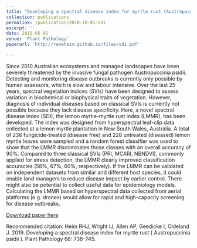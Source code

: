 ```yaml
---
title: "Developing a spectral disease index for myrtle rust (Austropuccinia psidii)"
collection: publications
permalink: /publication/2010-10-01-sdi
excerpt: ''
date: 2019-05-01
venue: 'Plant Pathology'
paperurl: 'http://reneheim.github.io/files/sdi.pdf'

---
```

Since 2010 Australian ecosystems and managed landscapes have been severely threatened by the invasive fungal pathogen Austropuccinia psidii. Detecting and monitoring disease outbreaks is currently only possible by human assessors, which is slow and labour intensive. Over the last 25 years, spectral vegetation indices (SVIs) have been designed to assess variation in biochemical or biophysical traits of vegetation. However, diagnosis of individual diseases based on classical SVIs is currently not possible because they lack disease specificity. Here, a novel spectral disease index (SDI), the lemon myrtle–myrtle rust index (LMMR), has been developed. The index was designed from hyperspectral leaf-clip data collected at a lemon myrtle plantation in New South Wales, Australia. A total of 236 fungicide-treated (disease free) and 228 untreated (diseased) lemon myrtle leaves were sampled and a random forest classifier was used to show that the LMMR discriminates those classes with an overall accuracy of 90%. Compared to three classical SVIs (PRI, MCARI, NBNDVI), commonly applied for stress detection, the LMMR clearly improved classification accuracies (58%, 67%, 60%, respectively). If the LMMR can be validated on independent datasets from similar and different host species, it could enable land managers to reduce disease impact by earlier control. There might also be potential to collect useful data for epidemiology models. Calculating the LMMR based on hyperspectral data collected from aerial platforms (e.g. drones) would allow for rapid and high-capacity screening for disease outbreaks.

[Download paper here](http://reneheim.github.io/files/sdi.pdf)

Recommended citation: Heim RHJ, Wright IJ, Allen AP, Geedicke I, Oldeland J. 2019. Developing a spectral disease index for myrtle rust ( Austropuccinia psidii ). Plant Pathology 68: 738–745.

